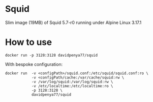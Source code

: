 Squid
=====

Slim image (19MB) of Squid 5.7-r0 running under Alpine Linux 3.17.1

How to use
=========

```
docker run -p 3128:3128 davidpenya77/squid
```

With bespoke configuration:

```
docker run  -v <configPath>/squid.conf:/etc/squid/squid.conf:ro \
            -v <configPath/cache:/var/cache/squid:rw \
            -v /var/log/squid:/var/log/squid:rw \
            -v /etc/localtime:/etc/localtime:ro \
            -p 3128:3128 \
            davidpenya77/squid
```
